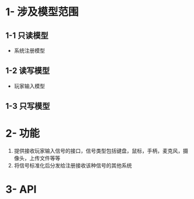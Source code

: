 # 1- 涉及模型范围

## 1-1 只读模型
- 系统注册模型

## 1-2 读写模型
- 玩家输入模型 

## 1-3 只写模型


# 2- 功能

1. 提供接收玩家输入信号的接口，信号类型包括键盘，鼠标，手柄，麦克风，摄像头，上传文件等等
2. 将信号标准化后分发给注册接收该种信号的其他系统

# 3- API

